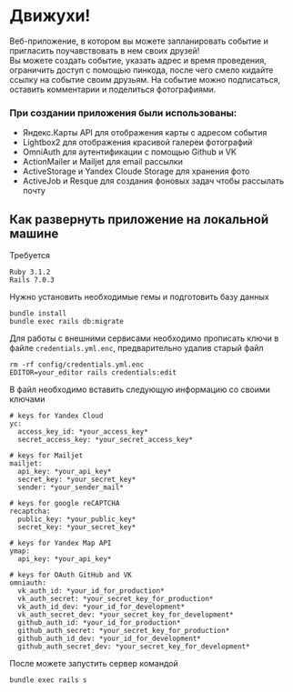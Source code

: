 # Движухи!
Веб-приложение, в котором вы можете запланировать событие и пригласить поучавствовать в нем своих друзей!  
Вы можете создать событие, указать адрес и время проведения, ограничить доступ с помощью пинкода, после чего смело кидайте ссылку на событие своим друзьям. На событие можно подписаться, оставить комментарии и поделиться фотографиями.

### При создании приложения были использованы:
- Яндекс.Карты API для отображения карты с адресом события
- Lightbox2 для отображения красивой галереи фотографий
- OmniAuth для аутентификации с помощью Github и VK
- ActionMailer и Mailjet для email рассылки
- ActiveStorage и Yandex Cloude Storage для хранения фото
- ActiveJob и Resque для создания фоновых задач чтобы рассылать почту

## Как развернуть приложение на локальной машине
Требуется
```
Ruby 3.1.2
Rails 7.0.3
```
Нужно установить необходимые гемы и подготовить базу данных
```
bundle install
bundle exec rails db:migrate
```
Для работы с внешними сервисами необходимо прописать ключи в файле `credentials.yml.enc`, предварительно удалив старый файл
```
rm -rf config/credentials.yml.enc
EDITOR=your_editor rails credentials:edit
```
В файл необходимо вставить следующую информацию со своими ключами
```
# keys for Yandex Cloud
yc:
  access_key_id: *your_access_key*
  secret_access_key: *your_secret_access_key*

# keys for Mailjet
mailjet:
  api_key: *your_api_key*
  secret_key: *your_secret_key*
  sender: *your_sender_mail*

# keys for google reCAPTCHA
recaptcha:
  public_key: *your_public_key*
  secret_key: *your_secret_key*

# keys for Yandex Map API
ymap:
  api_key: *your_api_key*

# keys for OAuth GitHub and VK
omniauth:
  vk_auth_id: *your_id_for_production*
  vk_auth_secret: *your_secret_key_for_production*
  vk_auth_id_dev: *your_id_for_development*
  vk_auth_secret_dev: *your_secret_key_for_development*
  github_auth_id: *your_id_for_production*
  github_auth_secret: *your_secret_key_for_production*
  github_auth_id_dev: *your_id_for_development*
  github_auth_secret_dev: *your_secret_key_for_development*
```
После можете запустить сервер командой
```
bundle exec rails s
```
